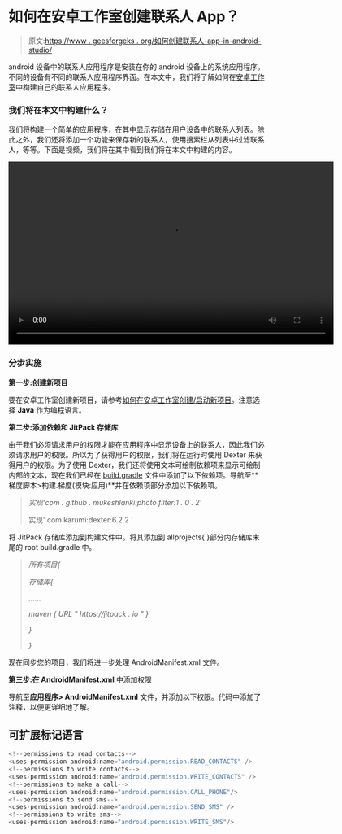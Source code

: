 # 如何在安卓工作室创建联系人 App？

> 原文:[https://www . geesforgeks . org/如何创建联系人-app-in-android-studio/](https://www.geeksforgeeks.org/how-to-create-contacts-app-in-android-studio/)

android 设备中的联系人应用程序是安装在你的 android 设备上的系统应用程序。不同的设备有不同的联系人应用程序界面。在本文中，我们将了解如何在[安卓工作室](https://www.geeksforgeeks.org/android-studio-main-window/)中构建自己的联系人应用程序。

### 我们将在本文中构建什么？

我们将构建一个简单的应用程序，在其中显示存储在用户设备中的联系人列表。除此之外，我们还将添加一个功能来保存新的联系人，使用搜索栏从列表中过滤联系人，等等。下面是视频，我们将在其中看到我们将在本文中构建的内容。

<video class="wp-video-shortcode" id="video-581205-1" width="640" height="360" preload="metadata" controls=""><source type="video/mp4" src="https://media.geeksforgeeks.org/wp-content/uploads/20210325143710/20210325_143459.mp4?_=1">[https://media.geeksforgeeks.org/wp-content/uploads/20210325143710/20210325_143459.mp4](https://media.geeksforgeeks.org/wp-content/uploads/20210325143710/20210325_143459.mp4)</video>

### **分步实施**

**第一步:创建新项目**

要在安卓工作室创建新项目，请参考[如何在安卓工作室创建/启动新项目](https://www.geeksforgeeks.org/android-how-to-create-start-a-new-project-in-android-studio/)。注意选择 **Java** 作为编程语言。

**第二步:添加依赖和 JitPack 存储库**

由于我们必须请求用户的权限才能在应用程序中显示设备上的联系人，因此我们必须请求用户的权限。所以为了获得用户的权限，我们将在运行时使用 Dexter 来获得用户的权限。为了使用 Dexter，我们还将使用文本可绘制依赖项来显示可绘制内部的文本，现在我们已经在 [build.gradle](https://www.geeksforgeeks.org/android-build-gradle/) 文件中添加了以下依赖项。导航至**梯度脚本>构建.梯度(模块:应用)**并在依赖项部分添加以下依赖项。

> *实现‘com . github . mukeshlanki:photo filter:1 . 0 . 2’*
> 
> 实现' com.karumi:dexter:6.2.2 '

将 JitPack 存储库添加到构建文件中。将其添加到 allprojects{ }部分内存储库末尾的 root build.gradle 中。

> *所有项目{*
> 
> *存储库{*
> 
> *……*
> 
> *maven { URL " https://jitpack . io " }*
> 
> *}*
> 
> *}*

现在同步您的项目，我们将进一步处理 AndroidManifest.xml 文件。

**第三步:在 AndroidManifest.xml** 中添加权限

导航至**应用程序> AndroidManifest.xml** 文件，并添加以下权限。代码中添加了注释，以便更详细地了解。

## 可扩展标记语言

```java
<!--permissions to read contacts-->
<uses-permission android:name="android.permission.READ_CONTACTS" />
<!--permissions to write contacts-->
<uses-permission android:name="android.permission.WRITE_CONTACTS" />
<!--permissions to make a call-->
<uses-permission android:name="android.permission.CALL_PHONE"/>
<!--permissions to send sms-->
<uses-permission android:name="android.permission.SEND_SMS" />
<!--permissions to write sms-->
<uses-permission android:name="android.permission.WRITE_SMS"/>
```